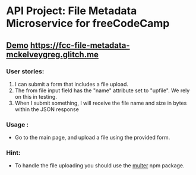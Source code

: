 
# API Project: File Metadata Microservice for freeCodeCamp

## [Demo](https://fcc-file-metadata-mckelveygreg.glitch.me) https://fcc-file-metadata-mckelveygreg.glitch.me

###    User stories:
1. I can submit a form that includes a file upload.
2. The from file input field  has the "name" attribute set to "upfile". We rely on this in testing.
3. When I submit something, I will receive the file name and size in bytes within the JSON response

### Usage :
* Go to the main page, and upload a file using the provided form.

### Hint:
* To handle the file uploading you should use the [multer](https://www.npmjs.com/package/multer) npm package.
